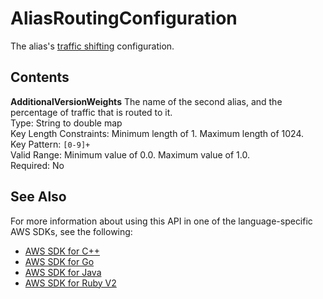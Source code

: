# AliasRoutingConfiguration<a name="API_AliasRoutingConfiguration"></a>

The alias's [traffic shifting](https://docs.aws.amazon.com/lambda/latest/dg/lambda-traffic-shifting-using-aliases.html) configuration\.

## Contents<a name="API_AliasRoutingConfiguration_Contents"></a>

 **AdditionalVersionWeights**   <a name="SSS-Type-AliasRoutingConfiguration-AdditionalVersionWeights"></a>
The name of the second alias, and the percentage of traffic that is routed to it\.  
Type: String to double map  
Key Length Constraints: Minimum length of 1\. Maximum length of 1024\.  
Key Pattern: `[0-9]+`   
Valid Range: Minimum value of 0\.0\. Maximum value of 1\.0\.  
Required: No

## See Also<a name="API_AliasRoutingConfiguration_SeeAlso"></a>

For more information about using this API in one of the language\-specific AWS SDKs, see the following:
+  [AWS SDK for C\+\+](https://docs.aws.amazon.com/goto/SdkForCpp/lambda-2015-03-31/AliasRoutingConfiguration) 
+  [AWS SDK for Go](https://docs.aws.amazon.com/goto/SdkForGoV1/lambda-2015-03-31/AliasRoutingConfiguration) 
+  [AWS SDK for Java](https://docs.aws.amazon.com/goto/SdkForJava/lambda-2015-03-31/AliasRoutingConfiguration) 
+  [AWS SDK for Ruby V2](https://docs.aws.amazon.com/goto/SdkForRubyV2/lambda-2015-03-31/AliasRoutingConfiguration) 